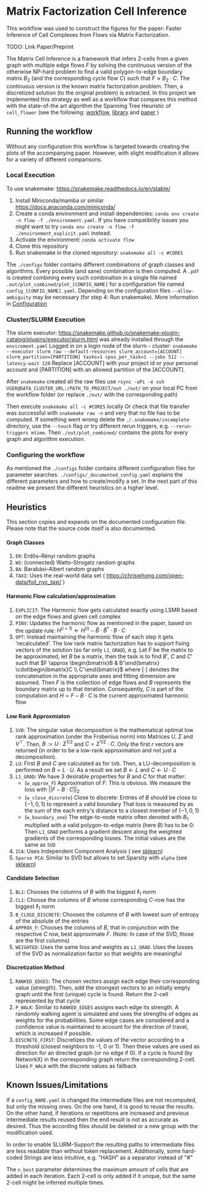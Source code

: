 # Matrix Factorization Cell Inference

This workflow was used to construct the figures for the paper: Faster Inference of Cell Complexes from Flows via
Matrix Factorization.

TODO: Link Paper/Preprint

The Matrix Cell Inference is a framework that infers 2-cells from a given graph with multiple edge flows $F$
by solving the continuous version of the otherwise NP-hard problem to find a valid polygon-to-edge boundary matrix $B_2$
(and the corresponding cycle flow $C$) such that $F \approx B_2 \cdot C$.
The continuous version is the known matrix factorization problem.
Then, a discretized solution (to the original problem) is extracted.
In this project we implemented this strategy as well as a workflow that compares this method with the state-of-the art algorithm
the Spanning Tree Heuristic of `cell_flower`
(see the following:
[workflow](https://github.com/josefhoppe/edge-flow-cell-complexes),
[library](https://github.com/josefhoppe/cell-flower) and
[paper](https://proceedings.mlr.press/v231/hoppe24a.html)
)

## Running the workflow

Without any configuration this workflow is targeted towards creating the plots of the accompanying paper.
However, with slight modification it allows for a variety of different comparisons.

### Local Execution

To use snakemake: <https://snakemake.readthedocs.io/en/stable/>

1. Install Miniconda/mamba or similar <https://docs.anaconda.com/miniconda/>
2. Create a conda environment and install dependencies: `conda env create -n flow -f ./environment.yaml`.
   If you have compatibility issues you might want to try `conda env create -n flow -f ./environment_explicit.yaml` instead.
3. Activate the environment: `conda activate flow`
4. Clone this repository
5. Run snakemake in the cloned repository: `snakemake all -c #CORES`

The `./configs` folder contains different combinations of graph classes and algorithms.
Every possible (and sane) combination is then computed.
A `.pdf` is created combining every such combination in a single file named `.out/plot_combined/plot_[CONFIG_NAME]`
for a configuration file named `config_[CONFIG_NAME].yaml`.
Depending on the configuration files `--allow-ambiguity` may be necessary (for step 4: Run snakemake).
More information in [Configuration](#configuring-the-workflow)

### Cluster/SLURM Execution

The slurm executor: <https://snakemake.github.io/snakemake-plugin-catalog/plugins/executor/slurm.html>
was already installed through the `enviroment.yaml`
Logged in on a login node of the slurm - cluster:
`snakemake --executor slurm raw --default-resources slurm_account=[ACCOUNT] slurm_partition=[PARTITION] tasks=1 cpus_per_task=1 --jobs 512 --latency-wait 120`
Replace [ACCOUNT] with your project id or your personal account and [PARTITION] with an allowed partition of the [ACCOUNT].

After `snakemake` created all the raw files use
`rsync -aPi -e ssh USER@DATA_CLUSTER_URL:/PATH_TO_PROJECT/out ./out/`
on your local PC from the workflow folder (or replace `./out/` with the corresponding path)

Then execute `snakemake all -c #CORES` locally
Or check that file transfer was successful with
`snakemake raw -n`
and very that no file has to be computed.
If something went wrong delete the `./.snakemake/incomplete`
directory, use the `--touch` flag or try different rerun triggers, e.g. `--rerun-triggers mtime`.
Then `./out/plot_combined/` contains the plots for every graph and algorithm execution.

### Configuring the workflow

As mentioned the `./configs` folder contains different configuration files for parameter searches.
`./configs/_documented_config.yaml` explains the different parameters and how to create/modify a set.
In the next part of this readme we present the different heuristics on a higher level.

## Heuristics

This section copies and expands on the documented configuration file.
Please note that the source code itself is also documented.

#### Graph Classes

1. `ER`: Erdős–Rényi random graphs
2. `WS`: (connected) Watts–Strogatz random graphs
3. `BA`: Barabási–Albert random graphs
4. `TAXI`: Uses the real-world data set ( <https://chriswhong.com/open-data/foil_nyc_taxi/> )

#### Harmonic Flow calculation/approximation

1. `EXPLICIT`: The Harmonic flow gets calculated exactly using LSMR based on the edge flows and given cell complex
2. `PINV`: Updates the harmonic flow as mentioned in the paper, based on the update rule:
   $H^{(i+1)} \gets H^{(i)} - \hat{B} \cdot \hat{B}^\dagger \cdot B \cdot C$
3. `OPT`: Instead maintaining the harmonic flow of each step it gets 'recalculated'.
   The low rank matrix factorization has to support fixing vectors of the solution (so far only `L1_GRAD`),
   e.g. Let $F$ be the matrix to be approximated, let $B$ be a matrix, then the task is to find $B'$, $C$ and $C'$
   such that $F \approx \begin{bmatrix}B & B'\end{bmatrix} \cdot\begin{bmatrix}C \\ C'\end{bmatrix}$ where $[ \cdot ]$ denotes the concatenation in the appropriate axes
   and fitting dimension are assumed.
   Then $F$ is the collection of edge flows and $B$ represents the boundary matrix up to that iteration.
   Consequently, $C$ is part of the computation and $H = F - B \cdot C$ is the current approximated harmonic flow

#### Low Rank Approxmiaton

1. `SVD`: The singular value decomposition is the mathematical optimal low rank approximation (under the Frobenius norm)
   into Matrices $U$, $\Sigma$ and $V^\top$.
   Then, $B := U \cdot \Sigma^{1/2}$ and $C = \Sigma^{1/2} \cdot C$.
   Only the first $r$ vectors are returned (in order to be a low-rank approximation and not just a decomposition).
2. `LU`: First $B$ and $C$ are calculated as for `SVD`. Then, a LU-decomposition is performed on $B = L \cdot U$.
   As a result we set $B \gets L$ and $C \gets U \cdot C$
3. `L1_GRAD`: We have 3 desirable properties for $B$ and $C$ for that matter:
   - (`w_approx_F`) Approximation of $F$: This is obvious. We measure the loss with $||F - B \cdot C||_2$
   - (`w_close_discrete`) Close to discrete: Entries of $B$ should be close to $\{-1, 0, 1\}$ to represent a valid boundary
     That loss is measured by as the sum of the each entry's distance to a closest member of $\{-1, 0, 1\}$
   - (`w_boundary_one`) The edge-to-node matrix often denoted with $B_1$ multiplied with a valid polygon-to-edge matrix (here $B$) has to be 0:
     Then `L1_GRAD` performs a gradient descent along the weighted gradients of the corresponding losses.
     The initial values are the same as `SVD`
4. `ICA`: Uses Independent Component Analysis ( see [sklearn](https://scikit-learn.org/stable/modules/generated/sklearn.decomposition.FastICA))
5. `Sparse PCA`: Similar to SVD but allows to set Sparsity with `alpha` (see [sklearn](https://scikit-learn.org/stable/modules/generated/sklearn.decomposition.SparsePCA.html))

#### Candidate Selection

1. `BL1`: Chooses the columns of $B$ with the biggest $\ell_1$ norm
2. `CL1`: Choose the columns of $B$ whose corresponding $C$-row has the biggest $\ell_1$ norm
3. `B_CLOSE_DISCRETE`: Chooses the columns of $B$ with lowest sum of entropy of the absolute of the entries
4. `APPROX_F`: Chooses the columns of $B$, that in conjunction with the respective $C$ row, best approximate $F$.
   (Note: In case of the SVD, those are the first columns)
5. `WEIGHTED`: Uses the same loss and weights as `L1_GRAD`.
   Uses the losses of the SVD as normalization factor so that weights are meaningful

#### Discretization Method

1. `RANKED_EDGES`: The chosen vectors assign each edge their corresponding value (strength).
   Then, add the strongest vectors to an initially empty graph until the first (unique) cycle is found.
   Return the 2-cell represented by that cycle
2. `P_WALK`: Similar to `RANKED_EDGES` assigns each edge its strength. A randomly walking agent is simulated and uses the
   strengths of edges as weights for the probabilities. Some edge cases are considered and a confidence value is maintained
   to account for the direction of travel, which is increased if possible.
3. `DISCRETE_FIRST`: Discretizes the values of the vector according to a threshold (closest neighbors to -1, 0 or 1).
   Then these values are used as direction for an directed graph (or no edge if 0).
   If a cycle is found (by NetworkX) in the corresponding graph return the corresponding 2-cell.
   Uses `P_WALK` with the discrete values as fallback

## Known Issues/Limitations

If a `config_NAME.yaml` is changed the intermediate files are not recomputed, but only the missing ones.
On the one hand, it is good to reuse the results.
On the other hand, if iterations or repetitions are increased and previous intermediate results reused
then the end result is not as accurate as desired.
Thus the according files should be deleted or a new group with the modification used.

In order to enable SLURM-Support the resulting paths to intermediate files are less readable than without token replacement.
Additionally, some hard-coded Strings are less intuitive, e.g. "HASH" as a separator instead of "#"

The `n_best` parameter determines the maximum amount of cells that are added in each iteration.
Each 2-cell is only added if it unique, but the same 2-cell might be inferred multiple times.
